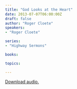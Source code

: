 ```yaml
---
title: "God Looks at the Heart"
date: 2013-07-07T06:00:00Z
draft: false
author: "Roger Cloete"
speakers:
- "Roger Cloete"

series:
- "Highway Sermons"

books:

topics:

---
```

[Download audio.](https://s3.amazonaws.com/highway/sermons/2013_07/07_God_Looks_at_the_Heart.mp3)
